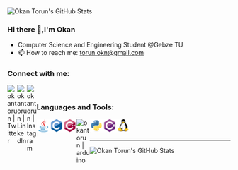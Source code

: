 <img align="center" alt="Okan Torun's GitHub Stats"  src="https://github-readme-stats.vercel.app/api?username=okantorun&theme=onedark&count_private=true&hide=issues&show_icons=true&hide_border=true" />


### Hi there 👋,I'm Okan
* Computer Science and Engineering Student @Gebze TU
* 📫 How to reach me: torun.okn@gmail.com

### Connect with me:

[<img align="left" alt="okantorun | Twitter" width="22px" src="https://cdn.jsdelivr.net/npm/simple-icons@v3/icons/twitter.svg" />][twitter]
[<img align="left" alt="okantorun | LinkedIn" width="22px" src="https://cdn.jsdelivr.net/npm/simple-icons@v3/icons/linkedin.svg" />][linkedin]
[<img align="left" alt="okantorun | Instagram" width="22px" src="https://cdn.jsdelivr.net/npm/simple-icons@v3/icons/instagram.svg" />][instagram]
<br />
### Languages and Tools:
[<img align="left" alt="okantorun | Java" width="30px" src="https://raw.githubusercontent.com/devicons/devicon/master/icons/java/java-original.svg" />][java]
[<img align="left" alt="okantorun | C" width="30px" src="https://raw.githubusercontent.com/devicons/devicon/master/icons/c/c-original.svg" />][C]
[<img align="left" alt="okantorun | C++" width="30px" src="https://raw.githubusercontent.com/devicons/devicon/master/icons/cplusplus/cplusplus-original.svg" />][C++]
[<img align="left" alt="okantorun | arduino" width="30px" src="https://camo.githubusercontent.com/b3a1cdd20d0f308634ddd4598cdaa729c2d77047f51e66fa7206b9b4bac94c23/68747470733a2f2f63646e2e776f726c64766563746f726c6f676f2e636f6d2f6c6f676f732f61726475696e6f2d312e737667" />][arduino]
[<img align="left" alt="okantorun | python" width="30px" src="https://raw.githubusercontent.com/devicons/devicon/master/icons/python/python-original.svg" />][python]
[<img align="left" alt="okantorun | Csharp" width="30px" src="https://raw.githubusercontent.com/devicons/devicon/master/icons/csharp/csharp-original.svg" />][Csharp]
[<img align="left" alt="okantorun | linux" width="30px" src="https://raw.githubusercontent.com/devicons/devicon/master/icons/linux/linux-original.svg" />][linux]


<br />
<br />

---


<img align="left" alt="Okan Torun's GitHub Stats"  src="https://github-readme-stats.vercel.app/api/top-langs/?username=okantorun&hide=html,CSS,JavaScript&layout=compact" />

[Csharp]: https://docs.microsoft.com/tr-tr/dotnet/csharp/
[python]: https://www.python.org/
[linux]: https://www.linux.org/
[arduino]: https://www.arduino.cc/
[C++]: https://www.cplusplus.com/
[C]: https://www.cprogramming.com/
[java]: https://www.oracle.com/tr/java/technologies/javase-downloads.html
[twitter]: https://twitter.com/OTorun
[linkedin]: https://www.linkedin.com/in/okan-torun-b73733145/
[instagram]: https://www.instagram.com/okantorun/
